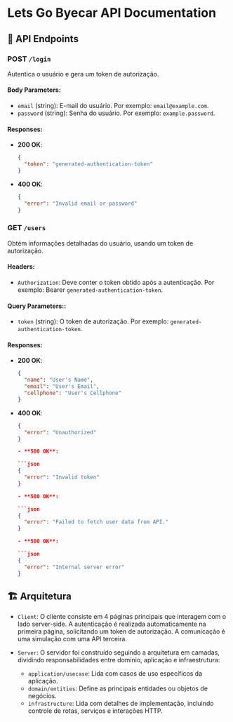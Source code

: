 # Lets Go Byecar API Documentation

## 🚀 API Endpoints

### POST `/login`

Autentica o usuário e gera um token de autorização.

#### Body Parameters:

- `email` (string): E-mail do usuário. Por exemplo: `email@example.com`.
- `password` (string): Senha do usuário. Por exemplo: `example.password`.

#### Responses:

- **200 OK**:
  
  ```json
  {
    "token": "generated-authentication-token"
  }

- **400 OK**:
  
  ```json
  {
    "error": "Invalid email or password"
  }

### GET `/users`

Obtém informações detalhadas do usuário, usando um token de autorização.

#### Headers:

- `Authorization`: Deve conter o token obtido após a autenticação. Por exemplo: Bearer `generated-authentication-token`.

#### Query Parameters::

- `token` (string):  O token de autorização. Por exemplo: `generated-authentication-token`.

#### Responses:

- **200 OK**:
  
  ```json
  {
    "name": "User's Name",
    "email": "User's Email",
    "cellphone": "User's Cellphone"
  }

- **400 OK**:
  
  ```json
  {
    "error": "Unauthorized"
  }

  - **500 OK**:
  
  ```json
  {
    "error": "Invalid token"
  }

  - **500 OK**:
  
  ```json
  {
    "error": "Failed to fetch user data from API."
  }

  - **500 OK**:
  
  ```json
  {
    "error": "Internal server error"
  }


## 🏗 Arquitetura

- `Client`: O cliente consiste em 4 páginas principais que interagem com o lado server-side. A autenticação é realizada automaticamente na primeira página, solicitando um token de autorização. A comunicação é uma simulação com uma API terceira.

- `Server`: O servidor foi construído seguindo a arquitetura em camadas, dividindo responsabilidades entre domínio, aplicação e infraestrutura:
  * `application/usecase`: Lida com casos de uso específicos da aplicação.
  * `domain/entities`: Define as principais entidades ou objetos de negócios.
  * `infrastructure`: Lida com detalhes de implementação, incluindo controle de rotas, serviços e interações HTTP.